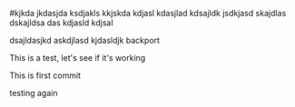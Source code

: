 #kjkda
jkdasjda
ksdjakls
kkjskda
kdjasl
kdasjlad
kdsajldk
jsdkjasd
skajdlas
dskajldsa
das
kdjasld
kdjsal




dsajldasjkd
askdjlasd
kjdasldjk
 backport

This is a test, let's see if it's working

This is first commit

testing again
